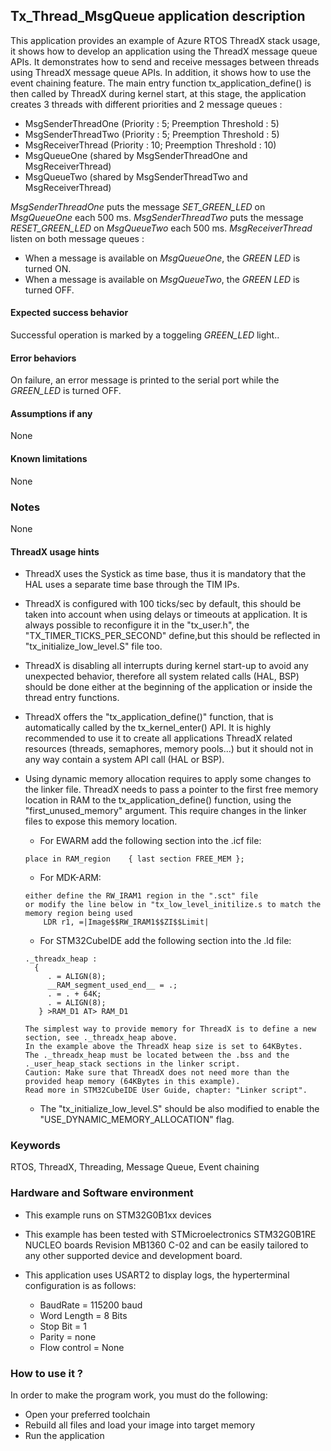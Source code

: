 
##  <b>Tx_Thread_MsgQueue application description</b>

This application provides an example of Azure RTOS ThreadX stack usage, it shows how to develop an application using the ThreadX message queue APIs.
It demonstrates how to send and receive messages between threads using ThreadX message queue APIs. In addition, it shows how to use the event chaining feature.
The main entry function tx_application_define() is then called by ThreadX during kernel start, at this stage, the application creates 3 threads with different priorities and 2 message queues :

  - MsgSenderThreadOne (Priority : 5; Preemption Threshold : 5)
  - MsgSenderThreadTwo (Priority : 5; Preemption Threshold : 5)
  - MsgReceiverThread (Priority : 10; Preemption Threshold : 10)
  - MsgQueueOne (shared by MsgSenderThreadOne and MsgReceiverThread)
  - MsgQueueTwo (shared by MsgSenderThreadTwo and MsgReceiverThread)

<i>MsgSenderThreadOne</i> puts the message <i>SET_GREEN_LED</i> on <i>MsgQueueOne</i> each 500 ms.
<i>MsgSenderThreadTwo</i> puts the message <i>RESET_GREEN_LED</i> on <i>MsgQueueTwo</i> each 500 ms.
<i>MsgReceiverThread</i> listen on both message queues :

  - When a message is available on <i>MsgQueueOne</i>, the <i>GREEN LED</i> is turned ON.
  - When a message is available on <i>MsgQueueTwo</i>, the <i>GREEN LED</i> is turned OFF.

####  <b>Expected success behavior</b>

Successful operation is marked by a toggeling <i>GREEN_LED</i> light..

#### <b>Error behaviors</b>

On failure, an error message is printed to the serial port while the <i>GREEN_LED</i>  is turned OFF.

#### <b>Assumptions if any</b>
None

#### <b>Known limitations </b>
None

### <b>Notes</b>
None

#### <b>ThreadX usage hints</b>

 - ThreadX uses the Systick as time base, thus it is mandatory that the HAL uses a separate time base through the TIM IPs.
 - ThreadX is configured with 100 ticks/sec by default, this should be taken into account when using delays or timeouts at application. It is always possible to reconfigure it in the "tx_user.h", the "TX_TIMER_TICKS_PER_SECOND" define,but this should be reflected in "tx_initialize_low_level.S" file too.
 - ThreadX is disabling all interrupts during kernel start-up to avoid any unexpected behavior, therefore all system related calls (HAL, BSP) should be done either at the beginning of the application or inside the thread entry functions.
 - ThreadX offers the "tx_application_define()" function, that is automatically called by the tx_kernel_enter() API.
   It is highly recommended to use it to create all applications ThreadX related resources (threads, semaphores, memory pools...)  but it should not in any way contain a system API call (HAL or BSP).
 - Using dynamic memory allocation requires to apply some changes to the linker file.
   ThreadX needs to pass a pointer to the first free memory location in RAM to the tx_application_define() function,
   using the "first_unused_memory" argument.
   This require changes in the linker files to expose this memory location.
    + For EWARM add the following section into the .icf file:
     ```
	 place in RAM_region    { last section FREE_MEM };
	 ```
    + For MDK-ARM:
	```
    either define the RW_IRAM1 region in the ".sct" file
    or modify the line below in "tx_low_level_initilize.s to match the memory region being used
        LDR r1, =|Image$$RW_IRAM1$$ZI$$Limit|
	```
    + For STM32CubeIDE add the following section into the .ld file:
	```
    ._threadx_heap :
      {
         . = ALIGN(8);
         __RAM_segment_used_end__ = .;
         . = . + 64K;
         . = ALIGN(8);
       } >RAM_D1 AT> RAM_D1
	```

       The simplest way to provide memory for ThreadX is to define a new section, see ._threadx_heap above.
       In the example above the ThreadX heap size is set to 64KBytes.
       The ._threadx_heap must be located between the .bss and the ._user_heap_stack sections in the linker script.
       Caution: Make sure that ThreadX does not need more than the provided heap memory (64KBytes in this example).
       Read more in STM32CubeIDE User Guide, chapter: "Linker script".

    + The "tx_initialize_low_level.S" should be also modified to enable the "USE_DYNAMIC_MEMORY_ALLOCATION" flag.

### <b>Keywords</b>

RTOS, ThreadX, Threading, Message Queue, Event chaining

### <b>Hardware and Software environment</b>

  - This example runs on STM32G0B1xx devices
  - This example has been tested with STMicroelectronics STM32G0B1RE NUCLEO boards Revision MB1360 C-02
    and can be easily tailored to any other supported device and development board.

  - This application uses USART2 to display logs, the hyperterminal configuration is as follows:

      - BaudRate = 115200 baud
      - Word Length = 8 Bits
      - Stop Bit = 1
      - Parity = none
      - Flow control = None

###  <b>How to use it ?</b>

In order to make the program work, you must do the following:

 - Open your preferred toolchain
 - Rebuild all files and load your image into target memory
 - Run the application
